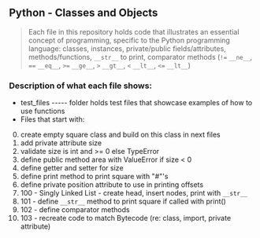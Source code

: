 ## Python - Classes and Objects
> Each file in this repository holds code that illustrates an essential concept of programming,
> specific to the Python programming language:
> classes, instances, private/public fields/attributes, methods/functions, ```__str__``` to print,
> comparator methods (```!=``` ```__ne__```, ```==``` ```__eq__```, ```>=``` ```__ge__```, ```>``` ```__gt__```, ```<``` ```__lt__```, ```<=``` ```__lt__```)

### Description of what each file shows:
* test_files ----- folder holds test files that showcase examples of how to use functions
* Files that start with:
0. create empty square class and build on this class in next files
1. add private attribute size
2. validate size is int and >= 0 else TypeError
3. define public method area with ValueError if size < 0
4. define getter and setter for size
5. define print method to print square with "#"'s
6. define private position attribute to use in printing offsets
100. 100 - Singly Linked List - create head, insert nodes, print with ```__str__```
101. 101 - define ```__str__``` method to print square if called with print()
102. 102 - define comparator methods
103. 103 - recreate code to match Bytecode (re: class, import, private attribute)
